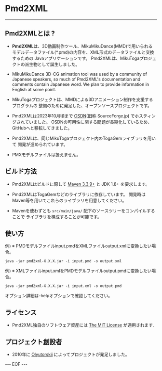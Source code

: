 # Pmd2XML #

-----------------------------------------------------------------------


## Pmd2XMLとは ? ##

* **Pmd2XML**は、3D動画制作ツール、MikuMikuDance(MMD)で用いられる
モデルデータファイル(*.pmd)の内容を、XML形式のデータファイルと交換するための
Javaアプリケーションです。
Pmd2XMLは、MikuTogaプロジェクトの派生物として誕生しました。

* MikuMikuDance 3D-CG animation tool was used by a community of Japanese speakers,
so much of Pmd2XML's documentation and comments contain Japanese word.
We plan to provide information in English at some point.

* MikuTogaプロジェクトは、MMDによる3Dアニメーション制作を支援するプログラムの
整備のために発足した、オープンソースプロジェクトです。

* Pmd2XMLは2023年10月頃まで [OSDN][OSDN](旧称 SourceForge.jp)
でホスティングされていました。
OSDNの可用性に関する問題が長期化しているため、GitHubへと移転してきました。

* Pmd2XMLは、同じMikuTogaプロジェクト内のTogaGemライブラリを用いて
開発が進められています。

* PMXモデルファイルは扱えません。


## ビルド方法 ##

* Pmd2XMLはビルドに際して [Maven 3.3.9+](https://maven.apache.org/)
と JDK 1.8+ を要求します。

* Pmd2XMLはTogaGemなどのライブラリに依存しています。
開発時はMaven等を用いてこれらのライブラリを用意してください。

* Mavenを使わずとも `src/main/java/` 配下のソースツリーをコンパイルすることで
ライブラリを構成することが可能です。


## 使い方 ##

例) ※ PMDモデルファイルinput.pmdをXMLファイルoutput.xmlに変換したい場合。

`java -jar pmd2xml-X.X.X.jar -i input.pmd -o output.xml`

例) ※ XMLファイルinput.xmlをPMDモデルファイルoutput.pmdに変換したい場合。

`java -jar pmd2xml-X.X.X.jar -i input.xml -o output.pmd`

オプション詳細は-helpオプションで確認してください。


## ライセンス ##

* Pmd2XML独自のソフトウェア資産には [The MIT License][MIT] が適用されます.


## プロジェクト創設者 ##

* 2010年に [Olyutorskii](https://github.com/olyutorskii) によってプロジェクトが発足しました。


[OSDN]: https://ja.osdn.net
[MIT]: https://opensource.org/licenses/MIT


--- EOF ---
